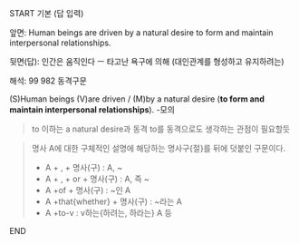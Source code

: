 START
기본 (답 입력)

앞면:
Human beings are driven by a natural desire to form and maintain interpersonal relationships.


뒷면(답):
인간은 움직인다 ㅡ 타고난 욕구에 의해 (대인관계를 형성하고 유지하려는)


해석:
99 982 동격구문

(S)Human beings (V)are driven / (M)by a natural desire (**to form and maintain interpersonal relationships**).
-모의

> to 이하는 a natural desire과 동격
> to를 동격으로도 생각하는 관점이 필요할듯

> 명사 A에 대한 구체적인 설명에 해당하는 명사구{절}를 뒤에 덧붙인 구문이다.
> - A + , + 명사(구) : A, ~
> - A + , + or + 명사(구) : A, 즉 ~
> - A +of + 명사(구) : ~인 A
> - A +that{whether} + 명사(구) : ~라는 A
> - A +to-v : v하는{하려는, 하라는} A 등
<!--ID: 1696820724907-->
END